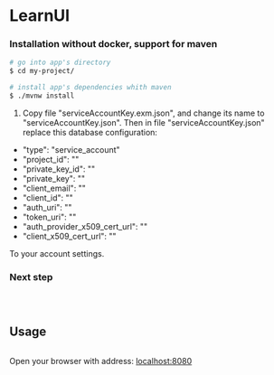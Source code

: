 # LearnUI

### Installation without docker, support for maven

``` bash
# go into app's directory
$ cd my-project/

# install app's dependencies whith maven
$ ./mvnw install 
```

1. Copy file "serviceAccountKey.exm.json", and change its name to "serviceAccountKey.json".
Then in file "serviceAccountKey.json" replace this database configuration:

*  "type": "service_account"
*  "project_id": ""
*  "private_key_id": ""
*  "private_key": ""
*  "client_email": ""
*  "client_id": ""
*  "auth_uri": ""
*  "token_uri": ""
*  "auth_provider_x509_cert_url": ""
*  "client_x509_cert_url": ""

To your account settings.

### Next step

``` bash

```

```bash

```

``` bash

```

## Usage

``` bash

```

Open your browser with address: [localhost:8080](localhost:8080)  



